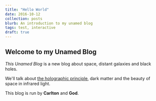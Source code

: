 ```yaml
---
title: "Hello World"
date: 2016-10-12
collection: posts
blurb: An introduction to my unamed blog
tags: test, interactive
draft: true
---
```


## Welcome to my Unamed Blog

*This Unamed Blog* is a new blog about space, distant galaxies and black holes.

We'll talk about [the holographic principle](https://en.wikipedia.org/wiki/Holographic_principle), dark matter and the beauty of space in infrared light.

This blog is run by **Carlton** and **God**.
